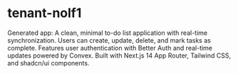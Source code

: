 # tenant-nolf1
Generated app: A clean, minimal to-do list application with real-time synchronization. Users can create, update, delete, and mark tasks as complete. Features user authentication with Better Auth and real-time updates powered by Convex. Built with Next.js 14 App Router, Tailwind CSS, and shadcn/ui components.
